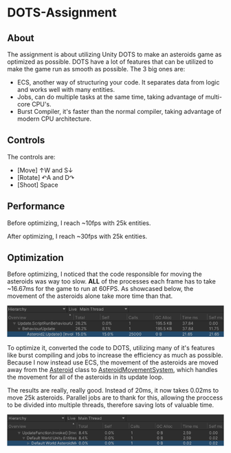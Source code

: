 # DOTS-Assignment
 
## About
The assignment is about utilizing Unity DOTS to make an asteroids game as optimized as possible. DOTS have a lot of features that can be utilized to make the game run as smooth as possible. The 3 big ones are:
- ECS, another way of structuring your code. It separates data from logic and works well with many entities.
- Jobs, can do multiple tasks at the same time, taking advantage of multi-core CPU's.
- Burst Compiler, it's faster than the normal compiler, taking advantage of modern CPU architecture.

## Controls
The controls are:
- [Move] ↑W and S↓
- [Rotate] ↶A and D↷
- [Shoot] Space

## Performance
Before optimizing, I reach ~10fps with 25k entities.

After optimizing, I reach ~30fps with 25k entities.

## Optimization
Before optimizing, I noticed that the code responsible for moving the asteroids was way too slow. **ALL** of the processes each frame has to take ~16.67ms for the game to run at 60FPS. As showcased below, the movement of the asteroids alone take more time than that.

![Unoptimized Profiler](UnoptimizedProfiler.png)

To optimize it, converted the code to DOTS, utilizing many of it's features like burst compiling and jobs to increase the efficiency as much as possible. Because I now instead use ECS, the movement of the asteroids are moved away from the [Asteroid](https://github.com/KristofferSaxmo/DOTS-Assignment/blob/main/Assets/NotDOTS/Scripts/Asteroid2.cs) class to [AsteroidMovementSystem](https://github.com/KristofferSaxmo/DOTS-Assignment/blob/main/Assets/DOTS/Scripts/Asteroid/AsteroidMovementSystem.cs), which handles the movement for all of the asteroids in its update loop.

The results are really, really good. Instead of 20ms, it now takes 0.02ms to move 25k asteroids. Parallel jobs are to thank for this, allowing the proccess to be divided into multiple threads, therefore saving lots of valuable time.

![Optimized Profiler](OptimizedProfiler.png)
